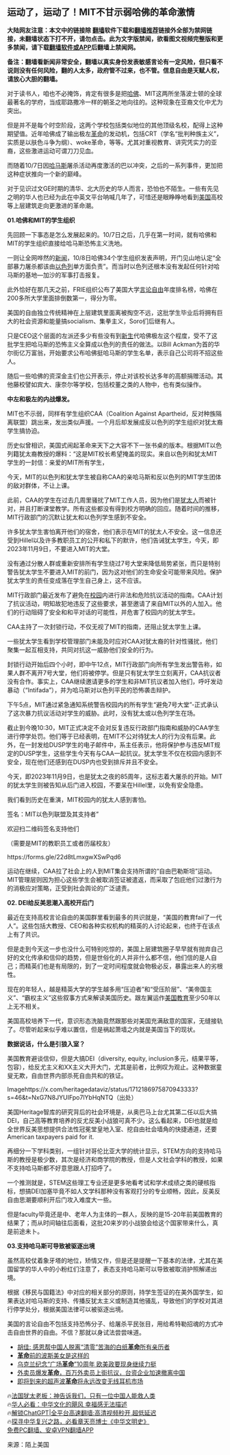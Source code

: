  <!-- 面包屑导航 --> <h2>运动了，运动了！MIT不甘示弱哈佛的革命激情</h2> <p class="notice"><b>大陆网友注意：本文中的链接除 <a href="https://github.com/bannedbook/fanqiang" >翻墙</a>软件下载和<a href="https://github.com/killgcd/justmysocks/blob/master/README.md">翻墙推荐</a>链接外全部为禁网链接，未翻墙状态下打不开，请勿点击。此为文字版禁闻，欲看图文视频完整版和更多禁闻，请下载<a href="https://github.com/bannedbook/fanqiang">翻墙软件或APP</a>后翻墙上禁闻网。</p><p>备注：翻墙看新闻非常安全，翻墙以真实身份发表敏感言论有一定风险，但只看不说则没有任何风险，翻的人太多，政府管不过来，也不管。信息自由是天赋人权，请放心大胆的翻墙。</b></p>  <div class="entry"> <p>对于读书人，咱也不必掩饰，肯定有很多是把<a href="https://www.bannedbook.org/bnews/tag/%e5%93%88%e4%bd%9b/" class="st_tag internal_tag" rel="tag" title="标签 哈佛 下的日志">哈佛</a>、MIT这两所坐落波士顿的全球最著名的学府，当成耶路撒冷一样的朝圣之地向往的。这种现象在亚裔文化中尤为突出。</p> <p>但是并不是每个时空阶段，这两个学校包括类似地位的其他顶级名校，配得上这种期望值。近年哈佛成了输出极左<a href="https://www.bannedbook.org/bnews/tag/%e9%9d%a9%e5%91%bd/" class="st_tag internal_tag" rel="tag" title="标签 革命 下的日志">革命</a>的发动机，包括CRT（学名“批判种族主义”，实质是以肤色斗争为纲）、woke革命，等等。尤其对重视教育、讲究凭实力的亚裔，这些激进运动可谓刀刀见血。</p> <p>而随着10/7日因<a href="https://www.bannedbook.org/bnews/tag/%e5%93%88%e9%a9%ac%e6%96%af/" class="st_tag internal_tag" rel="tag" title="标签 哈马斯 下的日志">哈马斯</a>屠杀活动再度激活的巴以冲突，之后的一系列事件，更加把这种症状推向一个新的巅峰。</p> <p>对于见识过文GE时期的清华、北大历史的华人而言，恐怕也不陌生。一些有先见之明的华人也已经为此在中英文平台呐喊几年了，可惜还是眼睁睁地看到<a href="https://www.bannedbook.org/bnews/tag/%e7%be%8e%e5%9b%bd/" class="st_tag internal_tag" rel="tag" title="标签 美国 下的日志">美国</a>高校等上层建筑走向更激进的革命潮。</p> <p><strong>01.哈佛和MIT的学生组织</strong></p> <p>先回顾一下事态是怎么发展起来的。10/7日之后，几乎在第一时间，就有哈佛和MIT的学生组织直接给哈马斯恐怖主义洗地。</p> <p>一则让全网哗然的<span class='wp_keywordlink_affiliate'><a href="https://www.bannedbook.org/" title="新闻">新闻</a></span>，10/8日哈佛34个学生组织发表声明，开门见山地认定“全部暴力屠杀都该由<a href="https://www.bannedbook.org/bnews/tag/%e4%bb%a5%e8%89%b2%e5%88%97/" class="st_tag internal_tag" rel="tag" title="标签 以色列 下的日志">以色列</a>单方面负责”。而当时以色列还根本没有发起任何针对哈马斯的基地—加沙的军事打击报复。</p> <p>此外恰好在那几天之前，FRIE组织公布了美国大学<a href="https://www.bannedbook.org/bnews/tag/%e8%a8%80%e8%ae%ba%e8%87%aa%e7%94%b1/" class="st_tag internal_tag" rel="tag" title="标签 言论自由 下的日志">言论自由</a>年度排名榜，哈佛在200多所大学里面排倒数第一，得分为零。</p> <p>美国的自由独立传统精神在上层建筑里面离被掏空不远，这批学生毕业后将拥有巨大的社会资源和能量搞socialism、集拳主义，Soro们后继有人。</p> <p>只是CEO这个层面的左派还多少有些没有到<span class='wp_keywordlink'><a href="https://www.bannedbook.org/forum2/topic1642.html" title="正见网《新生》" target="_blank">新生</a></span>代哈佛极左这个程度，受不了这批学生把哈马斯的恐怖主义全算成以色列的责任的做法。以Bill Ackman为首的华尔街亿万富翁，开始要求公布哈佛挺哈马斯的学生名单，表示自己公司将不招这些人。</p> <p>随后一些哈佛的资深金主们也公开表示，停止对该校长达多年的高额捐赠活动。其他藤校譬如宾大、康奈尔等学校，包括校董之类的人物中，也有类似操作。</p> <p><strong>中左和极左的内战爆发。</strong></p> <p>MIT也不示弱，同样有学生组织CAA（Coalition Against Apartheid，反对种族隔离联盟）跳出来，发出类似声援。一个月后却发展成反以色列的学生组织对犹太裔学生搞协迫。</p> <p>历史似曾相识，美国式闹起革命来天下之大容不下一张书桌的版本。根据MIT以色列籍犹太裔教授的爆料：“这是MIT校长希望掩盖的现实。来自以色列和犹太MIT学生的一封信：亲爱的MIT所有学生，</p> <p>今天，MIT的以色列和犹太学生被自称CAA的亲哈马斯和反以色列的MIT学生团体的敌对群体，不让上课。</p> <p>此前，CAA的学生在过去几周里骚扰了MIT工作人员，因为他们是<a href="https://www.bannedbook.org/bnews/tag/%e7%8a%b9%e5%a4%aa%e4%ba%ba/" class="st_tag internal_tag" rel="tag" title="标签 犹太人 下的日志">犹太人</a>而被针对，并且打断课堂教学。所有这些都没有得到校方明确的回应。随着时间的推移，MIT行政部门的沉默让犹太和以色列学生感到不安全。</p> <p>许多犹太学生害怕离开他们的宿舍，他们表示在MIT的犹太人不安全。这一信息还受到Hillel以及许多教职员工的公开和私下的默许，他们告诫犹太学生，今天，即2023年11月9日，不要进入MIT的大堂。</p> <p>没有通过分散人群或重新安排所有学生绕过7号大堂来降低局势紧张，而只是特别警告犹太学生不要进入MIT的前门，因为这对他们的生命安全可能带来风险。保护犹太学生的责任变成落在学生自己身上，这不应该。</p> <p>MIT行政部门最近发布了避免在<a href="https://www.bannedbook.org/bnews/tag/%e6%a0%a1%e5%9b%ad/" class="st_tag internal_tag" rel="tag" title="标签 校园 下的日志">校园</a>内进行非法和危险抗议活动的指南。CAA计划了抗议活动，明知故犯地违反了这些要求，甚至邀请了来自MIT以外的人加入。他们的行动阻碍了安全和和平对话的可能性，并危害了校园内的犹太学生。</p> <p>CAA主持了一次封锁行动，不仅无视了MIT的指南，还阻止犹太学生上课。</p> <p>一些犹太学生看到学校管理部门未能及时应对CAA对犹太裔的针对性骚扰，他们聚集一起互相支持，共同对抗这一威胁他们安全的行为。</p> <p>封锁行动开始后四个小时，即中午12点，MIT行政部门向所有学生发出警告称，如果人群不离开7号大堂，他们将被停学。但是只有犹太学生立刻离开，CAA抗议者没有合作。事实上，CAA继续邀请更多的学生和非MIT抗议者加入他们，呼吁发动暴动（“Intifada”），并为哈马斯对以色列平民的恐怖袭击辩护。</p> <p>下午5点，MIT通过紧急通知系统警告校园内的所有学生“避免7号大堂”-正式承认了这次暴力抗议活动对学生的威胁。此时，没有犹太或以色列学生在场。</p> <p>截止到今晚10:30，MIT正式决定不会对反复违反行政部门指南和威胁的CAA学生进行停学处罚。他们等于已经表明，在MIT不公对待犹太人的行为没有后果。此外，在一封发给DUSP学生的电子邮件中，系主任表示，他将保护参与违反MIT规定的DUSP学生，这些学生今天有与CAA一起抗议。犹太学生不仅在校园内感到不安全，现在他们还感到在DUSP内也受到排斥并且不安全。</p>  <p>今天，即2023年11月9日，也是犹太之夜的85周年，这标志着大屠杀的开始。MIT的犹太学生则被告知从后门进入校园，不要呆在Hillel里，以免有安全隐患。</p> <p>我们看到历史在重演，MIT校园内的犹太人感到害怕。</p> <p>签名：MIT以色列联盟及其支持者”</p> <p>欢迎扫二维码签名支持他们</p> <p>（需要是MIT的教职员工或者历届校友）</p> <p>https://forms.gle/22d8tLmxgwXSwPqd6</p> <p>运动在继续，CAA拉了社会上的人到MIT集会支持所谓的“自由巴勒斯坦”运动。MIT管理层则因为担心这些学生会被取消签证被遣返，而采取了包庇他们过激行为的消极应对策略，正受到社会舆论的广泛谴责。</p> <p><strong>02. DEI给反美思潮入高校开后门</strong></p> <p>最近在支持高校言论自由的美国群里看到最多的共识就是，“美国的教育fail了一代人”。这些包括大教授、CEO和各种实权机构的精英的人讨论起来，也终于在该点上有了共识。</p> <p>但是走到今天这一步也没什么可特别吃惊的，美国上层建筑圈子早早就有抛弃自己好的文化传承和信仰的趋势，但是世俗化的人并非什么都不信，他们信的是人自己；而精英们也是有局限的，到了一定时间程度就会物极必反，暴露出来人的劣根性。</p> <p>现在的年轻人，越是精英大学的学生越多用“压迫者”和“受压阶层”、“美帝国主义”、“霸权主义”这些叙事方式来解读美国历史。跟左翼运作<a href="https://www.bannedbook.org/bnews/tag/%E7%BE%8E%E5%9B%BD%E6%95%99%E8%82%B2/" class="st_tag internal_tag" rel="tag" title="标签 美国教育 下的日志">美国教育</a>至少50年以上无不相关。</p> <p>美国高校培养下一代，意识形态洗脑竟然跟那些对美国充满敌意的国家，无缝接轨了。尽管听起来似乎难以置信，但是祸起萧墙之内就是美国当下的现状。</p>  <p><strong>数据说话，什么是引狼入室？</strong></p> <p>美国教育避谈信仰，但是大搞DEI（diversity, equity, inclusion多元，结果平等，包容），给反尤主义和XX主义大开大门，尤其是前者，比例叹为观止。这种数据童叟无欺，自由世界内部杀死自由共和的铁证。</p> <p>Imagehttps://x.com/heritagedataviz/status/1712186975870943333?s=46&amp;t=NxG7N8JYUIFpo7lYbHqNTQ（出处）</p> <p>美国Heritage智库的研究背后的社会环境是，从奥巴马上台尤其第二任以后大搞DEI，自己高等教育培养的反尤反美小战狼可真不少。这么看起来，DEI也就是给全世界反美思想提供合法性冠冕堂皇地入室、挖自由社会墙角的快捷通道，还要American taxpayers paid for it.</p> <p>再细分一下学科类别，一组针对哥伦比亚大学的统计显示，STEM方向的支持哈马斯的教授是极少数，其次是经济和商学院的教授，但是人文社会学科的教授，如果不支持哈马斯都不好意思跟人打招呼了。</p> <p>一个推测就是，STEM这些理工专业还是更多地看考试和学术成绩之类的硬核指标，想搞DEI加塞毕竟不如人文学科那种没有客观打分的专业顺畅，因此，反美反自由思潮要顺利开后门攻入难度大一些。</p> <p>但是faculty毕竟还是中、老年人为主体的一群人，反映的是15-20年前美国教育的结果了；而从时间轴往后面看，这批20来岁的小战狼会给这个国家带来什么，真是前途未卜。</p> <p><strong>03.支持哈马斯可导致被驱逐出境</strong></p> <p>虽然高校仗着象牙塔的地位，矫情又作，但是还是提醒一下基本的法律，尤其在美国留学的华人中的小粉红们注意了，表态支持哈马斯可以导致被取消护照解递出境。</p> <p>根据《移民与国籍法》中对应的相关部分的原则，持学生签证的在美外国学生，如果表达对哈马斯的支持、传播反犹太主义或制造其他骚乱，导致他们的学校对其进行停学处分，根据美国法律可以被驱逐出境。</p> <p>美国的言论自由不包括支持恐怖分子、给屠杀平民张目，用给希特勒招魂的方式冲击自由世界的自由。不信？那就以身试法尝尝味道。</p> <!--<div id="taboola-mid-1"></div>--><ul class='op-related-articles' title='相关阅读'> <li><a href='https://www.bannedbook.org/bnews/headline/20231124/1965346.html' target='_blank'>胡佳: 感恩帮中国人脱离“清零”苦海的白纸<b>革命</b>所有亲历者</a></li> <li><a href='https://www.bannedbook.org/bnews/cnnews/20231123/1964692.html' target='_blank'><b>革命</b>前的波斯美女是这样的</a></li> <li><a href='https://www.bannedbook.org/bnews/baitai/20231122/1964414.html' target='_blank'>乌克兰纪念“广场<b>革命</b>”10周年 欧美政要现身继续力挺</a></li> <li><a href='https://www.bannedbook.org/bnews/taiwannews/20231122/1964395.html' target='_blank'>外卖员爆发<b>革命</b>，百万外卖员上街抗议，台资企业加速撤离中国</a></li> <li><a href='https://www.bannedbook.org/bnews/cnnews/20231122/1964263.html' target='_blank'>即将到来的超声波<b>革命</b>将永远改变无线耳机市场</a></li> </ul> <p class="texttj"> 🔥<a href="https://www.bannedbook.org/bnews/ssgc/20230219/1850782.html" target="_blank">法国犹太老板：神告诉我们，只有一位中国人能救人类</a><br/> 🔥<a href="https://www.bannedbook.org/bnews/comments/20220220/1694796.html" target="_blank">华人必看：中华文化的飓风 幸福感无法描述</a><br/> 🔥<a href="https://github.com/bannedbook/fanqiang/wiki/V2ray%E6%9C%BA%E5%9C%BA" target="_blank">解锁ChatGPT|全平台高速翻墙:高清视频秒开,超低延迟</a><br/> 🔥<a href="https://www.bannedbook.org/bnews/comments/20220808/1768773.html" target="_blank">探寻中华复兴之路，必看章天亮博士《中华文明史》</a><br/> <a href="https://github.com/bannedbook/fanqiang/wiki/%E7%A6%81%E9%97%BB%E7%BD%91%E5%AE%89%E5%8D%93%E7%BF%BB%E5%A2%99%E6%96%B0%E9%97%BBAPP" target="_blank">免费PC翻墙、安卓VPN翻墙APP</a><br/> </p> <p class="src-info">来源：陌上美国 </p><a name='sharetosocial'></a> <div style="margin-bottom:5px;padding-bottom:5px;clear:both"> <div id="archive-pix-1" class="banner-ads"> <!-- AuctionX Display platform tag START --> <div id="27602x728x90x621x_ADSLOT1" clicktrack="%%CLICK_URL_ESC%%"></div>  <!-- AuctionX Display platform tag END --> </div> <div id="archive-pix-2" class="banner-ads"> <!-- AuctionX Display platform tag START --> <div id="27556x300x250x621x_ADSLOT1" clicktrack="%%CLICK_URL_ESC%%" style="margin:0 auto;text-align:center"></div>  <!-- AuctionX Display platform tag END --> </div> </div>  <div id="archive-pix-1" class="banner-ads"> <!-- AuctionX Display platform tag START --> <div id="27603x728x90x621x_ADSLOT1" clicktrack="%%CLICK_URL_ESC%%"></div>  <!-- AuctionX Display platform tag END --> </div> </div><!--END ENTRY--> 
